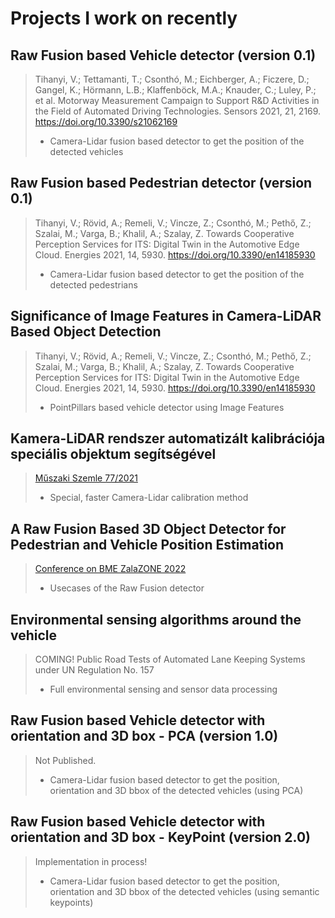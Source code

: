 # Projects I work on recently
## Raw Fusion based Vehicle detector (version 0.1)
> Tihanyi, V.; Tettamanti, T.; Csonthó, M.; Eichberger, A.; Ficzere, D.; Gangel, K.; Hörmann, L.B.; Klaffenböck, M.A.; Knauder, C.; Luley, P.; et al. Motorway Measurement Campaign to Support R&D Activities in the Field of Automated Driving Technologies. Sensors 2021, 21, 2169. https://doi.org/10.3390/s21062169
> - Camera-Lidar fusion based detector to get the position of the detected vehicles

## Raw Fusion based Pedestrian detector (version 0.1)
> Tihanyi, V.; Rövid, A.; Remeli, V.; Vincze, Z.; Csonthó, M.; Pethő, Z.; Szalai, M.; Varga, B.; Khalil, A.; Szalay, Z. Towards Cooperative Perception Services for ITS: Digital Twin in the Automotive Edge Cloud. Energies 2021, 14, 5930. https://doi.org/10.3390/en14185930
> - Camera-Lidar fusion based detector to get the position of the detected pedestrians

## Significance of Image Features in Camera-LiDAR Based Object Detection
> Tihanyi, V.; Rövid, A.; Remeli, V.; Vincze, Z.; Csonthó, M.; Pethő, Z.; Szalai, M.; Varga, B.; Khalil, A.; Szalay, Z. Towards Cooperative Perception Services for ITS: Digital Twin in the Automotive Edge Cloud. Energies 2021, 14, 5930. https://doi.org/10.3390/en14185930
> - PointPillars based vehicle detector using Image Features

## Kamera-LiDAR rendszer automatizált kalibrációja speciális objektum segítségével
> [Műszaki Szemle 77/2021](https://ojs.emt.ro/muszakiszemle/issue/view/34)
>  - Special, faster Camera-Lidar calibration method

## A Raw Fusion Based 3D Object Detector for Pedestrian and Vehicle Position Estimation
> [Conference on BME ZalaZONE 2022](https://doi.org/10.3311/BMEZalaZONE2022-001)
> - Usecases of the Raw Fusion detector

## Environmental sensing algorithms around the vehicle
> COMING! Public Road Tests of Automated Lane Keeping Systems under UN Regulation No. 157
>  - Full environmental sensing and sensor data processing

## Raw Fusion based Vehicle detector with orientation and 3D box - PCA (version 1.0)
> Not Published.
>  - Camera-Lidar fusion based detector to get the position, orientation and 3D bbox of the detected vehicles (using PCA)

## Raw Fusion based Vehicle detector with orientation and 3D box - KeyPoint (version 2.0)
> Implementation in process!
> - Camera-Lidar fusion based detector to get the position, orientation and 3D bbox of the detected vehicles (using semantic keypoints)
